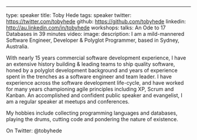 ---
type: speaker
title: Toby Hede
tags: speaker
twitter: https://twitter.com/tobyhede
github: https://github.com/tobyhede
linkedin: http://au.linkedin.com/in/tobyhede
workshops:
talks: An Ode to 17 Databases in 39 minutes
video: 
image: 
description: I am a mild-mannered Software Engineer, Developer & Polyglot Programmer, based in Sydney, Australia.

With nearly 15 years commercial software development experience, I have an extensive history building & leading teams to ship quality software, honed by a polyglot development background and years of experience spent in the trenches as a software engineer and team leader. I have experience across the software development life-cycle, and have worked for many years championing agile principles including XP, Scrum and Kanban. An accomplished and confident public speaker and evangelist, I am a regular speaker at meetups and conferences.

My hobbies include collecting programming languages and databases, playing the drums, cutting code and pondering the nature of existence.

On Twitter: @tobyhede

